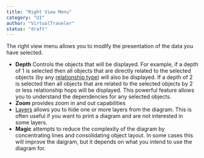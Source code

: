 ```yaml
---
title: "Right View Menu"
category: "UI"
author: "VirtualTraveler"
status: "draft"
---
```


The right view menu allows you to modify the presentation of the data you have selected.

- **Depth** Controls the objects that will be displayed. For example, if a depth of 1 is selected then all objects that are directly related to the selected objects (by any [relationship type]({{site.baseurl}}/glossary/#relationship-type)) will also be displayed. If a depth of 2 is selected then all objects that are related to the selected objects by 2 or less relationship hops will be displayed. This powerful feature allows you to understand the dependencies for any selected objects.   
- **Zoom** provides zoom in and out capabilities 
- [Layers]({{site.baseurl}}/glossary/#layer) allows you to hide one or more layers from the diagram. This is often useful if you want to print a diagram and are not interested in some layers.
- **Magic** attempts to reduce the complexity of the diagram by concentrating lines and consolidating object layout. In some cases this will improve the daigram, but it depends on what you intend to use the diagram for.   